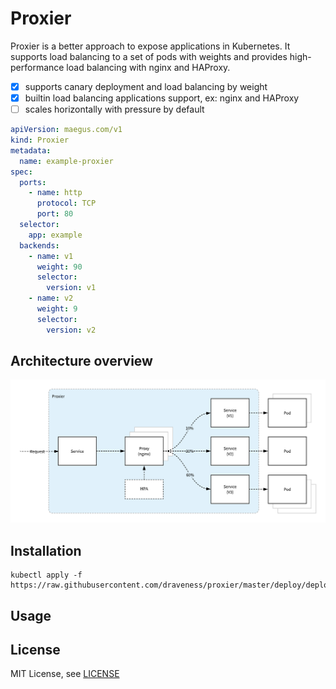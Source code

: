 # Proxier

Proxier is a better approach to expose applications in Kubernetes. It supports load balancing to a set of pods with weights and provides high-performance load balancing with nginx and HAProxy.

+ [x] supports canary deployment and load balancing by weight
+ [x] builtin load balancing applications support, ex: nginx and HAProxy
+ [ ] scales horizontally with pressure by default

```yaml
apiVersion: maegus.com/v1
kind: Proxier
metadata:
  name: example-proxier
spec:
  ports:
    - name: http
      protocol: TCP
      port: 80
  selector:
    app: example
  backends:
    - name: v1
      weight: 90
      selector:
        version: v1
    - name: v2
      weight: 9
      selector:
        version: v2
```

## Architecture overview

![proxier-architecture](./images/proxier-architecture.png)

## Installation

```
kubectl apply -f https://raw.githubusercontent.com/draveness/proxier/master/deploy/deploy.yaml
```

## Usage

## License

MIT License, see [LICENSE](./LICENSE)
